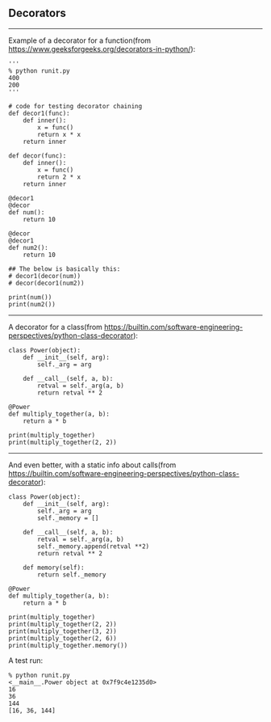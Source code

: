 ## Decorators

---

Example of a decorator for a function(from https://www.geeksforgeeks.org/decorators-in-python/):

```
'''
% python runit.py
400
200
'''

# code for testing decorator chaining 
def decor1(func): 
    def inner(): 
        x = func() 
        return x * x 
    return inner 

def decor(func): 
    def inner(): 
        x = func() 
        return 2 * x 
    return inner 

@decor1
@decor
def num(): 
    return 10

@decor
@decor1
def num2():
    return 10
  
## The below is basically this:
# decor1(decor(num))
# decor(decor1(num2))

print(num()) 
print(num2())
```    
---

A decorator for a class(from https://builtin.com/software-engineering-perspectives/python-class-decorator):

```
class Power(object):
	def __init__(self, arg):
		self._arg = arg

	def __call__(self, a, b):
		retval = self._arg(a, b)
		return retval ** 2

@Power
def multiply_together(a, b):
	return a * b

print(multiply_together)
print(multiply_together(2, 2))
```

---

And even better, with a static info about calls(from https://builtin.com/software-engineering-perspectives/python-class-decorator):

```
class Power(object):
    def __init__(self, arg):
        self._arg = arg
        self._memory = []

    def __call__(self, a, b):
        retval = self._arg(a, b)
        self._memory.append(retval **2)
        return retval ** 2

    def memory(self):
        return self._memory

@Power
def multiply_together(a, b):
    return a * b

print(multiply_together)
print(multiply_together(2, 2))
print(multiply_together(3, 2))
print(multiply_together(2, 6))
print(multiply_together.memory())
```

A test run:

```
% python runit.py
<__main__.Power object at 0x7f9c4e1235d0>
16
36
144
[16, 36, 144]
```
